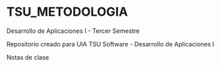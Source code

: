 # TSU_METODOLOGIA
Desarrollo de Aplicaciones I - Tercer Semestre

Repositorio creado para UIA TSU Software - Desarrollo de Aplicaciones I

Notas de clase